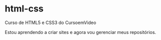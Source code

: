 # html-css
 Curso de HTML5 e CSS3 do CursoemVideo

Estou aprendendo a criar sites e agora vou gerenciar meus repositórios.
